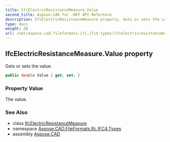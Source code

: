 ```yaml
---
title: IfcElectricResistanceMeasure.Value
second_title: Aspose.CAD for .NET API Reference
description: IfcElectricResistanceMeasure property. Gets or sets the value
type: docs
weight: 20
url: /net/aspose.cad.fileformats.ifc.ifc4.types/ifcelectricresistancemeasure/value/
---
```

## IfcElectricResistanceMeasure.Value property

Gets or sets the value.

```csharp
public double Value { get; set; }
```

### Property Value

The value.

### See Also

* class [IfcElectricResistanceMeasure](../)
* namespace [Aspose.CAD.FileFormats.Ifc.IFC4.Types](../../ifcelectricresistancemeasure/)
* assembly [Aspose.CAD](../../../)


